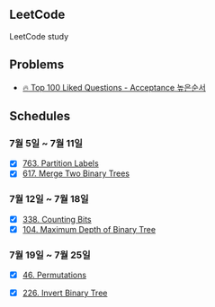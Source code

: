 ## LeetCode
LeetCode study

## Problems
* [🔥 Top 100 Liked Questions - Acceptance 높은순서](https://leetcode.com/problemset/all/?listId=79h8rn6&sort=DESCENDING&order=AC_RATE)

## Schedules

### 7월 5일 ~ 7월 11일
- [X] [763. Partition Labels](https://github.com/sangwoo0727/LeetCode/tree/main/partition-labels)
- [X] [617. Merge Two Binary Trees](https://github.com/sangwoo0727/LeetCode/tree/main/merge-two-binary-trees)

### 7월 12일 ~ 7월 18일
- [X] [338. Counting Bits](https://github.com/sangwoo0727/LeetCode/tree/main/counting-bits)
- [X] [104. Maximum Depth of Binary Tree](https://github.com/sangwoo0727/LeetCode/tree/main/maximum-depth-of-binary-tree)

### 7월 19일 ~ 7월 25일
- [X] [46. Permutations](https://github.com/sangwoo0727/LeetCode/tree/main/permutations)
- [X] [226. Invert Binary Tree](https://github.com/sangwoo0727/LeetCode/tree/main/invert-binary-tree)


